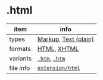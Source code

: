

# .html

item | info
--- | ---
types | [Markup](../dataTypes/markup.md), [Text (plain)](../dataTypes/textPlain.md)
formats | [HTML](../fileFormats/html.md), [XHTML](../fileFormats/xhtml.md)
variants | [`.htm`](../extensions/htm.md), [`.htm`](../extensions/htm.md)
file info | [`extension/html`]({{fileinfo}}/html)



